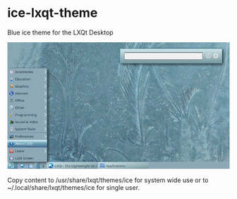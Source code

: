 # ice-lxqt-theme
Blue ice theme for the LXQt Desktop

![Screenshot](https://github.com/stefonarch/lxqt-themes/raw/master/screenshot-ice.png)

Copy content to /usr/share/lxqt/themes/ice for system wide use or to ~/.local/share/lxqt/themes/ice for single user.

